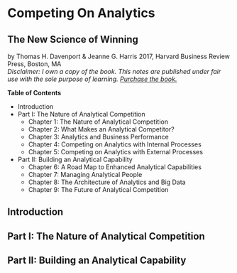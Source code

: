 # Competing On Analytics
## The New Science of Winning

by Thomas H. Davenport & Jeanne G. Harris
2017, Harvard Business Review Press, Boston, MA
<br />
*Disclaimer: I own a copy of the book. This notes are published under fair use with the sole purpose of learning. [Purchase the book.](https://www.amazon.com/Competing-Analytics-Updated-Introduction-Science/dp/1633693724)*

**Table of Contents**
- Introduction
- Part I: The Nature of Analytical Competition
    - Chapter 1: The Nature of Analytical Competition
    - Chapter 2: What Makes an Analytical Competitor?
    - Chapter 3: Analytics and Business Performance
    - Chapter 4: Competing on Analytics with Internal Processes
    - Chapter 5: Competing on Analytics with External Processes
- Part II: Building an Analytical Capability
    - Chapter 6: A Road Map to Enhanced Analytical Capabilities
    - Chapter 7: Managing Analytical People
    - Chapter 8: The Architecture of Analytics and Big Data
    - Chapter 9: The Future of Analytical Competition

## Introduction

## Part I: The Nature of Analytical Competition

## Part II: Building an Analytical Capability
